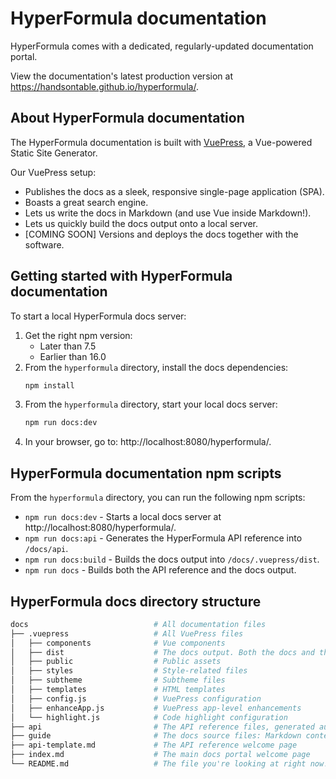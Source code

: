 # HyperFormula documentation

HyperFormula comes with a dedicated, regularly-updated documentation portal.

View the documentation's latest production version at https://handsontable.github.io/hyperformula/.

## About HyperFormula documentation

The HyperFormula documentation is built with [VuePress](https://vuepress.vuejs.org/), a Vue-powered Static Site Generator.

Our VuePress setup:

* Publishes the docs as a sleek, responsive single-page application (SPA).
* Boasts a great search engine.
* Lets us write the docs in Markdown (and use Vue inside Markdown!).
* Lets us quickly build the docs output onto a local server.
* [COMING SOON] Versions and deploys the docs together with the software.

## Getting started with HyperFormula documentation

To start a local HyperFormula docs server:

1. Get the right npm version:
   * Later than 7.5
   * Earlier than 16.0
2. From the `hyperformula` directory, install the docs dependencies:
    ```bash
    npm install
    ```
3. From the `hyperformula` directory, start your local docs server:
   ```bash
   npm run docs:dev
   ```
4. In your browser, go to: http://localhost:8080/hyperformula/.

## HyperFormula documentation npm scripts

From the `hyperformula` directory, you can run the following npm scripts:

* `npm run docs:dev` - Starts a local docs server at http://localhost:8080/hyperformula/.
* `npm run docs:api` - Generates the HyperFormula API reference into `/docs/api`.
* `npm run docs:build` - Builds the docs output into `/docs/.vuepress/dist`.
* `npm run docs` - Builds both the API reference and the docs output.

## HyperFormula docs directory structure

```bash
docs                            # All documentation files
├── .vuepress                   # All VuePress files
│   ├── components              # Vue components
│   ├── dist                    # The docs output. Both the docs and the API reference are built into this folder.
│   ├── public                  # Public assets
│   ├── styles                  # Style-related files
│   ├── subtheme                # Subtheme files
│   ├── templates               # HTML templates
│   ├── config.js               # VuePress configuration
│   ├── enhanceApp.js           # VuePress app-level enhancements
│   └── highlight.js            # Code highlight configuration
├── api                         # The API reference files, generated automatically from JsDoc. Do not edit!
├── guide                       # The docs source files: Markdown content
├── api-template.md             # The API reference welcome page
├── index.md                    # The main docs portal welcome page
└── README.md                   # The file you're looking at right now!
```